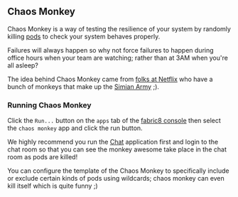 ## Chaos Monkey

Chaos Monkey is a way of testing the resilience of your system by randomly killing [pods](pods.html) to check your system behaves properly. 

Failures will always happen so why not force failures to happen during office hours when your team are watching; rather than at 3AM when you're all asleep?
 
The idea behind Chaos Monkey came from [folks at Netflix](https://github.com/Netflix/SimianArmy/wiki/Chaos-Monkey) who have a bunch of monkeys that make up the [Simian Army](https://github.com/Netflix/SimianArmy/wiki) ;).

### Running Chaos Monkey

Click the `Run...` button on the `apps` tab of the [fabric8 console](console.html) then select the `chaos monkey` app and click the run button.

We highly recommend you run the [Chat](chat.html) application first and login to the chat room so that you can see the monkey awesome take place in the chat room as pods are killed!

You can configure the template of the Chaos Monkey to specifically include or exclude certain kinds of pods using wildcards; chaos monkey can even kill itself which is quite funny ;)
